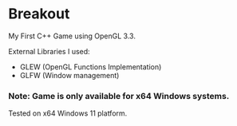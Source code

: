 # Breakout
My First C++ Game using OpenGL 3.3.

External Libraries I used:
- GLEW (OpenGL Functions Implementation)
- GLFW (Window management)

### Note: Game is only available for x64 Windows systems.
Tested on x64 Windows 11 platform.
